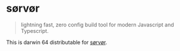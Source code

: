 # sørvør

> lightning fast, zero config build tool for modern Javascript and Typescript.

This is darwin 64 distributable for [sørvør](https://github.com/osdevisnot/sorvor).
